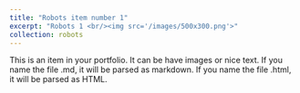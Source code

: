 ```yaml
---
title: "Robots item number 1"
excerpt: "Robots 1 <br/><img src='/images/500x300.png'>"
collection: robots
---
```


This is an item in your portfolio. It can be have images or nice text. If you name the file .md, it will be parsed as markdown. If you name the file .html, it will be parsed as HTML. 
